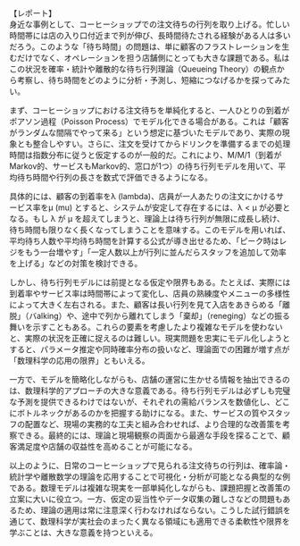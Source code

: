 【レポート】  
身近な事例として、コーヒーショップでの注文待ちの行列を取り上げる。忙しい時間帯には店の入り口付近まで列が伸び、長時間待たされる経験がある人は多いだろう。このような「待ち時間」の問題は、単に顧客のフラストレーションを生むだけでなく、オペレーションを担う店舗側にとっても大きな課題である。私はこの状況を確率・統計や離散的な待ち行列理論（Queueing Theory）の観点から考察し、待ち時間をどのように分析・予測し、短縮につなげるかを探ってみたい。

まず、コーヒーショップにおける注文待ちを単純化すると、一人ひとりの到着がポアソン過程（Poisson Process）でモデル化できる場合がある。これは「顧客がランダムな間隔でやって来る」という想定に基づいたモデルであり、実際の現象とも整合しやすい。さらに、注文を受けてからドリンクを準備するまでの処理時間は指数分布に従うと仮定するのが一般的だ。これにより、M/M/1（到着がMarkov的、サービスもMarkov的、窓口が1つ）の待ち行列モデルを用いて、平均待ち時間や行列の長さを数式で評価できるようになる。

具体的には、顧客の到着率をλ (lambda)、店員が一人あたりの注文にかけるサービス率をμ (mu) とすると、システムが安定して存在するには、λ < μ が必要となる。もし λ が μ を超えてしまうと、理論上は待ち行列が無限に成長し続け、待ち時間も限りなく長くなってしまうことを意味する。このモデルを用いれば、平均待ち人数や平均待ち時間を計算する公式が導き出せるため、「ピーク時はレジをもう一台増やす」「一定人数以上が行列に並んだらスタッフを追加して効率を上げる」などの対策を検討できる。

しかし、待ち行列モデルには前提となる仮定や限界もある。たとえば、実際には到着率やサービス率は時間帯によって変化し、店員の熟練度やメニューの多様性によって大きく左右される。また、顧客は長い行列を見て入店をあきらめる「離脱」（バalking）や、途中で列から離れてしまう「棄却」（reneging）などの振る舞いを示すこともある。これらの要素を考慮したより複雑なモデルを使わないと、実際の状況を正確に捉えるのは難しい。現実問題を忠実にモデル化しようとすると、パラメータ推定や同時確率分布の扱いなど、理論面での困難が増す点が「数理科学の応用の限界」ともいえる。

一方で、モデルを簡略化しながらも、店舗の運営に生かせる情報を抽出できるのは、数理科学的アプローチの大きな意義である。待ち行列モデルは必ずしも完璧な予測を提供できるわけではないが、それぞれの需給バランスを数値化し、どこにボトルネックがあるのかを把握する助けになる。また、サービスの質やスタッフの配置など、現場の実務的な工夫と組み合わせれば、より合理的な改善策を考察できる。最終的には、理論と現場観察の両面から最適な手段を探ることで、顧客満足度や店舗の収益性を高めることが可能になる。

以上のように、日常のコーヒーショップで見られる注文待ちの行列は、確率論・統計学や離散数学の理論を応用することで可視化・分析が可能となる典型的な例である。数理モデルは複雑な現実を一部単純化しながらも、課題把握と改善策の立案に大いに役立つ。一方、仮定の妥当性やデータ収集の難しさなどの問題もあるため、理論の適用は常に注意深く行わなければならない。こうした試行錯誤を通じて、数理科学が実社会のまったく異なる領域にも適用できる柔軟性や限界を学ぶことは、大きな意義を持つといえる。